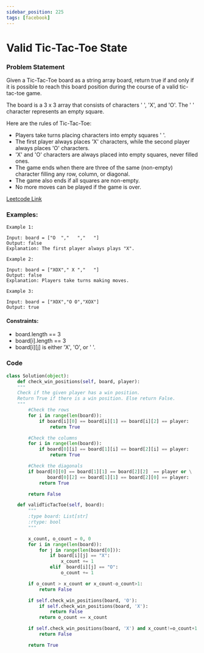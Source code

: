 ```yaml
---
sidebar_position: 225
tags: [facebook]
---
```


# Valid Tic-Tac-Toe State

### Problem Statement

Given a Tic-Tac-Toe board as a string array board, return true if and only if it is possible to reach this board position during the course of a valid tic-tac-toe game.

The board is a 3 x 3 array that consists of characters ' ', 'X', and 'O'. The ' ' character represents an empty square.

Here are the rules of Tic-Tac-Toe:

- Players take turns placing characters into empty squares ' '.
- The first player always places 'X' characters, while the second player always places 'O' characters.
- 'X' and 'O' characters are always placed into empty squares, never filled ones.
- The game ends when there are three of the same (non-empty) character filling any row, column, or diagonal.
- The game also ends if all squares are non-empty.
- No more moves can be played if the game is over.

[Leetcode Link](https://leetcode.com/problems/valid-tic-tac-toe-state)

### Examples:

```
Example 1:

Input: board = ["O  ","   ","   "]
Output: false
Explanation: The first player always plays "X".

Example 2:

Input: board = ["XOX"," X ","   "]
Output: false
Explanation: Players take turns making moves.

Example 3:

Input: board = ["XOX","O O","XOX"]
Output: true
```

#### Constraints:

- board.length == 3
- board[i].length == 3
- board[i][j] is either 'X', 'O', or ' '.

### Code

```python title="Python Code"
class Solution(object):
    def check_win_positions(self, board, player):
	"""
	Check if the given player has a win position.
	Return True if there is a win position. Else return False.
	"""
        #Check the rows
        for i in range(len(board)):
            if board[i][0] == board[i][1] == board[i][2] == player:
                return True

        #Check the columns
        for i in range(len(board)):
            if board[0][i] == board[1][i] == board[2][i] == player:
                return True

        #Check the diagonals
        if board[0][0] == board[1][1] == board[2][2]  == player or \
               board[0][2] == board[1][1] == board[2][0] == player:
            return True

        return False

    def validTicTacToe(self, board):
        """
        :type board: List[str]
        :rtype: bool
        """

        x_count, o_count = 0, 0
        for i in range(len(board)):
            for j in range(len(board[0])):
                if board[i][j] == "X":
                    x_count += 1
                elif  board[i][j] == "O":
                    o_count += 1

        if o_count > x_count or x_count-o_count>1:
            return False

        if self.check_win_positions(board, 'O'):
            if self.check_win_positions(board, 'X'):
                return False
            return o_count == x_count

        if self.check_win_positions(board, 'X') and x_count!=o_count+1:
            return False

        return True
```

